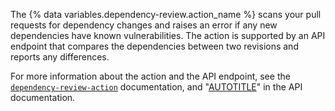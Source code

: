 The {% data variables.dependency-review.action_name %} scans your pull requests for dependency changes and raises an error if any new dependencies have known vulnerabilities. The action is supported by an API endpoint that compares the dependencies between two revisions and reports any differences.

For more information about the action and the API endpoint, see the [`dependency-review-action`](https://github.com/actions/dependency-review-action) documentation, and "[AUTOTITLE](/rest/dependency-graph/dependency-review)" in the API documentation.
